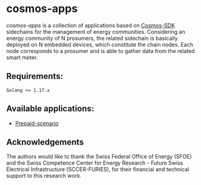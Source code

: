 # cosmos-apps

_cosmos-apps_ is a collection of applications based on [Cosmos-SDK](https://github.com/cosmos/cosmos-sdk) sidechains for the management of energy communities. 
Considering an energy community of N prosumers, the related sidechain is basically deployed on N embedded devices, which constitute the chain nodes.
Each node corresponds to a prosumer and is able to gather data from the related smart meter.

## Requirements:

`Golang >= 1.17.x`

## Available applications:

* [Prepaid-scenario](https://github.com/supsi-dacd-isaac/cosmos-apps/blob/master/ps/README.md)

## Acknowledgements
The authors would like to thank the Swiss Federal Office of Energy (SFOE) and the Swiss Competence Center for Energy Research - Future Swiss Electrical Infrastructure (SCCER-FURIES), for their financial and technical support to this research work.
